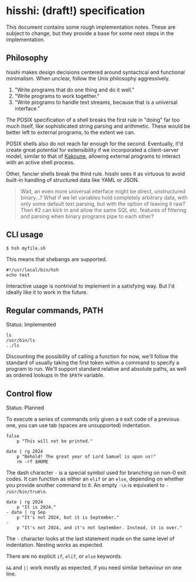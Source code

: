 # hisshi: (draft!) specification
This document contains some rough implementation notes. These are
subject to change, but they provide a base for some next steps in the
implementation.

## Philosophy
hisshi makes design decisions centered around syntactical and functional
minimalism. When unclear, follow the Unix philosophy aggressively.

1. "Write programs that do one thing and do it well."
2. "Write programs to work together."
3. "Write programs to handle text streams, because that is a universal
interface."

The POSIX specification of a shell breaks the first rule in "doing" far too much
itself, like sophisticated string parsing and arithmetic. These would be better
left to external programs, to the extent we can.

POSIX shells also do not reach far enough for the second. Eventually, it'd
create great potential for extensibility if we incorporated a client-server
model, similar to that of [Kakoune](https://github.com/mawww/kakoune), allowing
external programs to interact with an active shell process.

Other, fancier shells break the third rule. hisshi sees it as virtuous to avoid
built-in handling of structured data like YAML or JSON.

> Wait, an even more universal interface might be direct, unstructured
binary...? What if we let variables hold completely arbitrary data, with only
some default text parsing, but with the option of leaving it raw? Then #2 can
kick in and allow the same SQL etc. features of filtering and parsing when
binary programs pipe to each other?

## CLI usage
```
$ hsh myfile.sh
```

This means that shebangs are supported.

```
#!/usr/local/bin/hsh
echo test
```

Interactive usage is nontrivial to implement in a satisfying way. But I'd
ideally like it to work in the future.

## Regular commands, PATH
Status: Implemented

```
ls
/usr/bin/ls
../ls
```

Discounting the possibility of calling a function for now, we'll follow the
standard of usually taking the first token within a command to specify a program
to run. We'll support standard relative and absolute paths, as well as ordered
lookups in the `$PATH` variable.

## Control flow
Status: Planned

To execute a series of commands only given a `0` exit code of a previous one,
you can use tab (spaces are unsupported) indentation.

```
false
	p "This will not be printed."

date | rg 2024
	p "Behold! The great year of Lord Samuel is upon us!"
	rm -rf $HOME
```

The dash character `-` is a special symbol used for branching on non-0 exit
codes. It can function as either an `elif` or an `else`, depending on whether
you provide another command to it. An empty ``-\n`` is equivalent to ``-
/usr/bin/true\n``.

```
date | rg 2024
	p "It is 2024."
- date | rg Sep
	p "It's not 2024, but it is September."
-
	p "It's not 2024, and it's not September. Instead, it is over."
```
The `-` character looks at the last statement made on the same level of
indentation. Nesting works as expected.

There are no explicit `if`, `elif`, or `else` keywords.

`&&` and `||` work mostly as expected, if you need similar behaviour on one
line.
